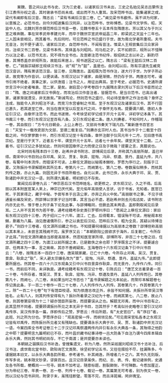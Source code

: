 <!-- { "loadSidebar": true } -->
      　　案魏、晋之间以此书与史、汉为三史者，以诸家后汉书未出，三史之名始见吴志吕蒙传注引江表传孙权之语，其时谢承书恐尚未成。或出而不为人重耳。及宋范晔书出，能集诸家之成，梁代韦阐即有后汉音，隋志云：“梁有韦阐后汉音二卷，亡。”阐见梁书韦叡传。虽不详为何家，以意推之，必范书也。剡令刘昭遂集后汉同异，以注范晔书，世称博悉。见梁书文学传。昭，天监中人也。北魏刘芳亦撰范晔后汉书音一卷，见魏书卷五十五本传及隋唐志。芳以其父与于刘义宣之难奔魏，事在宋孝武帝孝建元年，而卒于魏世宗宣武帝延昌二年，即梁武之天监十二年也。二人固未尝相见，而其着书，先后同时。可见范晔之书已盛行于世，故为南北学者所重视。夫书无音注，则不便于诵习，诸家后汉史，自范晔书外，不闻有音注。惟梁人王规尝集后汉众家异同，注续汉书二百卷，见梁书本传。其体盖与刘昭同。司马彪之才，实不如蔚宗，规所以不惜殚力以注之者，以范书无志，究不得为全书也。及宣卿注范书纪传，取绍统之志以补之，斟酌尽善，其博悉盖亦非规所及，故能后来居上，规书遂因之以亡。隋志云：“梁有王韶后汉林二百卷，亡。”姚振宗疑即王规续汉书注，讹“规”为“韶”，盖是也。自刘昭以后，陈有宗道先生臧竞范汉音训，隋有萧该范汉音。皆三卷，见隋唐志。盖昭既为范书作注，遂大行于世，为学子所必读，故竞等为作音训，以便讽诵。东观汉记以下诸家，由是渐微，然仍存于世。两唐志可考。诸书引用不绝者，类事之家，以供渔猎；注书之人，用征出典耳。至于考史，必据范书。史通所谓世言汉中兴史者唯袁、范二家，是矣。谢启昆小学考卷四十九据隋志录刘芳以下后汉书音而论之曰：“隋、唐之间诸家后汉书俱在，而攻治后汉作音注者，皆据范书，是当日范书，已高出诸家，诸家渐就湮没，非无故矣。”斯诚笃论，然则范书之盛行，何必待至章怀之作注也哉？章怀之注成，独能令人弃刘昭注不读，而竞习东宫睿制之书耳。至于东观汉记及诸家后汉书，其不行固已甚久，若其遂至亡佚，则当在唐天宝以后至五代之间，于章怀无与焉。提要谓六朝、唐初人多征引汉记，自章怀注范书，而此书遂微，今考徐坚初学记成于开元十五年，详初学记本条下。其书裁三十卷，而引东观汉记至百有八条，又引东观记者二条。唐人刘赓者，不知何时人，作稽瑞一卷，其自叙曰：“方今元日朝会，上公上寿已，文部尚书奏天下瑞凡四。”案新唐书百官志云：“天宝十一载改吏部为文部，至德二载复旧。”则赓亦玄宗时人也。其书当作于十二载至十四载之间，书仅寥寥数十叶，而引东观汉记至十有四条，章怀注献于仪凤元年十二月，见旧唐书高宗纪。至是行于天下，近者五十年，谓至开元十五年。远者七十余年矣。谓至天宝十二载。二人着书，征引汉记之多犹如此，然则何尝因章怀之力而使之日及于微哉？提要之言，真臆说也。
      　　北宋时尚有残本四十三卷，赵希弁读书附志、邵博闻见后录，并称其乃高丽所献，盖已罕得。南宋中兴书目则止存邓禹、吴汉、贾复、耿弇、寇恂、冯异、祭遵、景丹、盖延九传，共八卷，有蜀中刊本流传，而错误不可读。上蔡任文源始以秘阁本雠校，罗愿为序行之，刻版于江夏。又陈振孙书录解题称其所见本，卷第凡十二，而阙第七、第八二卷。卷数虽似稍多，而核其列传之数，亦止九篇，则固无异于书目所载也。自元以来，此书已佚，永乐大典于邓、吴、贾、耿诸韵中并无汉记一语，则所谓九篇者，明初即已不存矣。
      　　案闻见后录卷九云：“神宗恶后汉书范晔姓名，欲更修之，求东观汉记，久之不得。后高丽以其本附医官某人来上，神宗已厌代矣。至元佑年高丽使人言状，访于书省，无知者。医官已死，于其家得之，藏于中秘。予尝写本于吕汲公家，亦弃之兵火中矣。”高丽献书之事，不见于续通鉴长编及宋史。然邵博以世家子记当时事，其言当必不虚。若赵希弁则去元佑远矣，读书附志内亦无此书，惟于卷上列子条下论及此事，与邵博略同，但删去其末两语，盖即剽取闻见后录耳。二人并不言其书为若干卷，通考经籍考杂史类引罗鄂州序曰：“愿闻之上蔡任文源曰：家旧有东观汉记四十三卷，丙子绍兴二十六年。渡江，亡去。后得蜀本，错误殆不可读，用秘阁本校雠，删着为八篇。洎见唐诸儒所引，参之以袁宏后汉纪、范晔后汉书，粗为全具，其疑以待博洽君子。”则四十三卷者，任文源所旧藏之书也。不知提要何缘据以为高丽本之卷数？邵博但称高丽以其本来上，未尝言其残阙不完。虽罗序又云：“本朝欧阳公尝欲求于海外，后复散亡，今所存才此耳。”则任文源所藏自当即是高丽本，然恶知医官家所得、邵博所写，非百二十七卷之旧，任文源所藏之四十三卷，为渡江以前所据之本，已是散佚之余也耶？罗序既言之不详，提要遽合邵、任两本为一事，言之凿凿，其亦不善阙疑矣。玉海卷四十六东观汉记条下引中兴书目云：“八卷，按隋志本一百四十三卷，唐吴兢家藏，已亡十六卷。今所存止邓禹、吴汉、贾复、景弇、耿弇之“耿”，宋人避太宗嫌名改为“景”。寇恂、冯异、祭遵、景丹、盖延九传。”此即提要所据也。然其卷一百六十六汉东观条又引中兴书目景弇作耿弇，而无景丹，九传作八传。同引一书，而前后不同，未详孰是。通考经籍考有东观汉记十卷，引陈氏曰：“唐艺文志着录者一百二十卷，今所存者，惟吴汉、贾复、耿弇、寇恂、冯异、祭遵及景丹、盖延八人列传而已。其卷第凡十，而阙七、八二卷，未如果当时之书否也？”盖书录解题之元本如此，而聚珍本解题卷七传记类此条，于一百二十卷作一百二十七卷，八人列传作九人列传。其卷第凡十，作其卷第凡十二。除“一百二十七卷”句下有馆臣校语，知为依唐志改正外，余皆不知何据。夫振孙所举吴汉等姓名，止有八人，则其列传安得有九？振孙所着录之汉纪为十卷，而阙其第七、八二卷，故止八卷，则其卷第安得为十二？疑亦馆臣所妄改，而提要误从之也。解题无邓禹，而中兴书目有之，此其显然不同者。提要顾谓振孙所见之本无异于书目，岂其然乎？考高似孙史略卷三曾引汉记邓禹传序、吴汉传序各一篇，序即传后之赞，罗愿云：传后所题，有“太史官曰”，有“序曰”者，此班、刘之所为分也。罗愿序亦曰：“观高密侯一传，而纲领见矣。”可见南宋官私各本之东观汉记皆有邓禹传，而陈振孙所见者又有残缺也。提要谓永乐大典于邓、吴、贾、耿诸韵中并无汉记一语，今案四库全书考证卷三十二于汉记邓禹祭遵两传内并引有永乐大典各一条，其殆得之他韵之中耶？提要明言九篇明初已不存，而叶昌炽藏书纪事诗卷一吕大防条下自注乃谓今四库本辑自永乐大典，然则其书明初尚存，不亡于南渡；是并提要亦未读也。
      　　本朝姚之骃撰后汉书补逸，曾搜集遗文，析为八卷。然所采祇据刘昭续汉书十志补注、后汉书注、虞世南北堂书钞、欧阳询艺文类聚、徐坚初学记五书，又往往掇拾不尽，挂漏殊多。今谨据姚本旧文，以永乐大典各韵所载，参考诸书，补其阙逸，所增者几十之六。其书久无刻版，传写多讹，姚本随文钞录，谬戾百出。且汉记目录虽佚，而纪、志、表、传、载记诸体例，史通及各书所载，梗概尚一一可寻。姚本不加考证，随意标题，割裂颠倒，不可殚数。今悉加厘正，分为帝纪三卷、年表一卷、志一卷、列传十七卷、载记一卷。其篇第无可考者，别为佚文一卷，而以汉纪与范书异同，附录于末，虽残珪断璧，零落不完，而古泽斑斓，罔非瑰宝。
